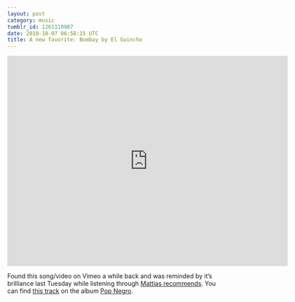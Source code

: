 ```yaml
---
layout: post
category: music
tumblr_id: 1261110987
date: 2010-10-07 06:58:15 UTC
title: A new favorite: Bombay by El Guincho
---
```


<iframe src="http://player.vimeo.com/video/15247292?byline=0&amp;portrait=0&amp;color=ffffff" width="640" height="480" frameborder="0"></iframe>

<p>Found this song/video on Vimeo a while back and was reminded by it&#8217;s brilliance last Tuesday while listening through <a href="http://open.spotify.com/user/mattias/playlist/1PDwG4hvy5n2pBf93A8R3r">Mattias recommends</a>. You can find <a href="http://open.spotify.com/track/2s5j2PTrKA08NUnyUJDgiG">this track</a> on the album <a href="http://open.spotify.com/album/2oK8FaiHxryCv49WqzUtfR">Pop Negro</a>.</p>